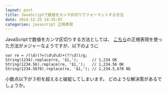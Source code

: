 ```yaml
---
layout: post
title: JavaScriptで数値をカンマ区切りでフォーマットする方法
date: 2014-12-25 14:35:07
categories: javascript 正規表現
---
```

<p>JavaScriptで数値をカンマ区切りする方法としては、
<a href="http://qiita.com/zawascript/items/922b5db574ef2b126069" rel="nofollow">こちら</a>の正規表現を使った方法がメジャーなようですが、以下のように</p>

```
var re = /(\d)(?=(\d\d\d)+(?!\d))/g;
String(1234).replace(re, '$1,');      // 1,234 OK
String(1234.56).replace(re, '$1,');   // 1,234.56 OK
String(1234.5678).replace(re, '$1,'); // 1,234.5,678 NG
```

<p>小数点以下が３桁を超えると破綻してしまいます。
どのような解決策があるでしょうか。</p>
